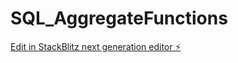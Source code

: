 # SQL_AggregateFunctions

[Edit in StackBlitz next generation editor ⚡️](https://stackblitz.com/~/github.com/JMiranda87/SQL_AggregateFunctions)